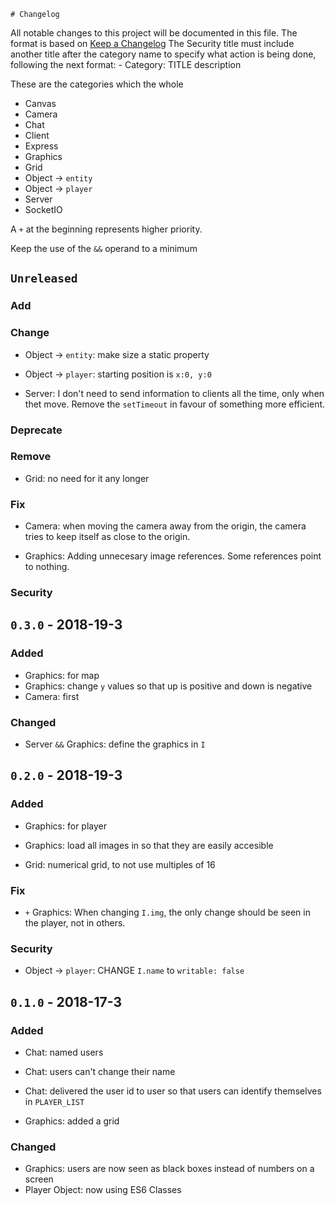 	# Changelog
All notable changes to this project will be documented in this file.
The format is based on [Keep a Changelog](http://keepachangelog.com/en/1.0.0/)
The Security title must include another title after the category name to specify what action is being done, following the next format:
	- Category: TITLE description

These are the categories which the whole 
- Canvas
- Camera
- Chat
- Client
- Express
- Graphics
- Grid
- Object -> `entity`
- Object -> `player`
- Server
- SocketIO

A `+` at the beginning represents higher priority.

Keep the use of the `&&` operand to a minimum

## `Unreleased`
### Add

### Change
- Object -> `entity`: make size a static property

- Object -> `player`: starting position is `x:0, y:0`

- Server: I don't need to send information to clients all the time, only when thet move. Remove the `setTimeout` in favour of something more efficient.

### Deprecate

### Remove
- Grid: no need for it any longer

### Fix
- Camera: when moving the camera away from the origin, the camera tries to keep itself as close to the origin.

- Graphics: Adding unnecesary image references. Some references point to nothing.

### Security



## `0.3.0` - 2018-19-3
### Added
- Graphics: for map
- Graphics: change `y` values so that up is positive and down is negative
- Camera: first

### Changed
- Server `&&` Graphics: define the graphics in `I`



## `0.2.0` - 2018-19-3
### Added
- Graphics: for player
- Graphics: load all images in so that they are easily accesible

- Grid: numerical grid, to not use multiples of 16

### Fix
- `+` Graphics: When changing `I.img`, the only change should be seen in the player, not in others.

### Security
- Object -> `player`: CHANGE `I.name` to `writable: false`



## `0.1.0` - 2018-17-3
### Added
- Chat: named users
- Chat: users can't change their name
- Chat: delivered the user id to user so that users can identify themselves in `PLAYER_LIST`

- Graphics: added a grid

### Changed
- Graphics: users are now seen as black boxes instead of numbers on a screen
- Player Object: now using ES6 Classes